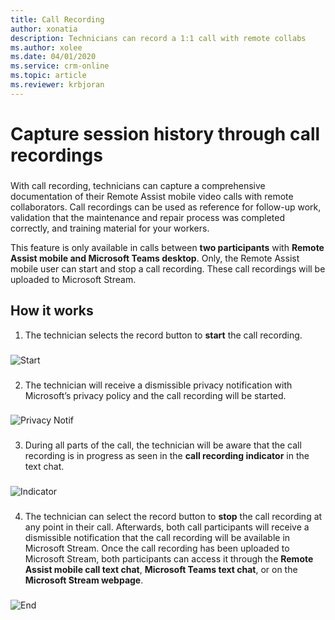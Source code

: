 ```yaml
---
title: Call Recording
author: xonatia
description: Technicians can record a 1:1 call with remote collabs
ms.author: xolee
ms.date: 04/01/2020
ms.service: crm-online
ms.topic: article
ms.reviewer: krbjoran
---
```

# Capture session history through call recordings 

###
With call recording, technicians can capture a comprehensive documentation of their Remote Assist mobile video calls with remote collaborators. Call recordings can be used as reference for follow-up work, validation that the maintenance and repair process was completed correctly, and training material for your workers.

This feature is only available in calls between **two participants** with **Remote Assist mobile and Microsoft Teams desktop**. Only, the Remote Assist mobile user can start and stop a call recording. These call recordings will be uploaded to Microsoft Stream. 

## How it works
1.	The technician selects the record button to **start** the call recording. 
###
![Start](./media/rec_1.PNG "Start Recording")
###
2.	The technician will receive a dismissible privacy notification with Microsoft’s privacy policy and the call recording will be started. 
###
![Privacy Notif](./media/recorder_2.png "Privacy Notif")
###
3. During all parts of the call, the technician will be aware that the call recording is in progress as seen in the **call recording indicator** in the text chat. 
###
![Indicator](./media/textchatrecorder.PNG "Indicator")
###
4.	The technician can select the record button to **stop** the call recording at any point in their call. Afterwards, both call participants will receive a dismissible notification that the call recording will be available in Microsoft Stream. Once the call recording has been uploaded to Microsoft Stream, both participants can access it through the **Remote Assist mobile call text chat**, **Microsoft Teams text chat**, or on the **Microsoft Stream webpage**. 
###
![End](./media/recorder_4.png "End Recording")
###
